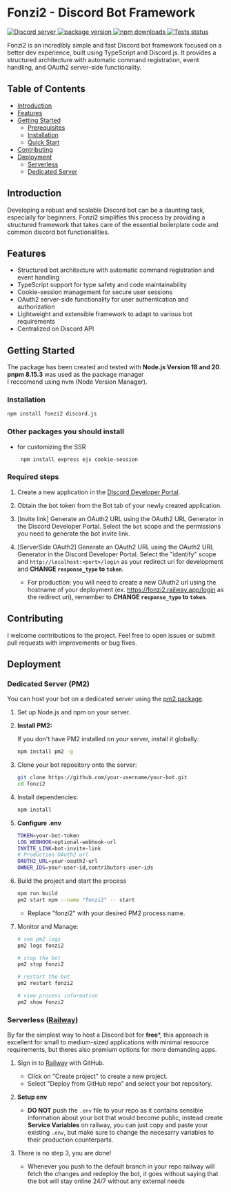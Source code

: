 # Fonzi2 - Discord Bot Framework
<p>
		<a href="https://discord.gg/tyrj7wte5b">
    <img src="https://img.shields.io/discord/1122938014637756486?color=5865F2&logo=discord&logoColor=white" alt="Discord server" />
    </a>
		<a href="https://www.npmjs.com/package/fonzi2">
    <img src="https://img.shields.io/npm/v/fonzi2.svg?maxAge=3600" alt="package version" />
    </a>
		<a href="https://www.npmjs.com/package/fonzi2">
    <img src="https://img.shields.io/npm/dt/fonzi2.svg?maxAge=3600" alt="npm downloads" />
    </a>
    <a href="https://github.com/LJS360d/fonzi2/actions">
    <img src="https://github.com/LJS360d/fonzi2/actions/workflows/build.yml/badge.svg" alt="Tests status" />
    </a>
	</p>
Fonzi2 is an incredibly simple and fast Discord bot framework focused on a better dev experience, built using TypeScript and Discord.js. It provides a structured architecture with automatic command registration, event handling, and OAuth2 server-side functionality.

## Table of Contents

- [Introduction](#introduction)
- [Features](#features)
- [Getting Started](#getting-started)
  - [Prerequisites](#prerequisites)
  - [Installation](#installation)
  - [Quick Start](#required-steps)
- [Contributing](#contributing)
- [Deployment](#deployment)
  - [Serverless](#serverless-replit)
  - [Dedicated Server](#dedicated-server-pm2)

## Introduction

Developing a robust and scalable Discord bot can be a daunting task, especially for beginners. Fonzi2 simplifies this process by providing a structured framework that takes care of the essential boilerplate code and common discord bot functionalities.

## Features

- Structured bot architecture with automatic command registration and event handling
- TypeScript support for type safety and code maintainability
- Cookie-session management for secure user sessions
- OAuth2 server-side functionality for user authentication and authorization
- Lightweight and extensible framework to adapt to various bot requirements
- Centralized on Discord API

## Getting Started
The package has been created and tested with **Node.js Version 18 and 20**.
<br>
**pnpm 8.15.3** was used as the package manager
<br>
I reccomend using nvm (Node Version Manager).

### Installation
   ```bash
   npm install fonzi2 discord.js 
   ```

### Other packages you should install
- for customizing the SSR
  ```bash
   npm install express ejs cookie-session
  ```

### Required steps

1. Create a new application in the [Discord Developer Portal](https://discord.com/developers/applications).

2. Obtain the bot token from the Bot tab of your newly created application.

3. [Invite link] Generate an OAuth2 URL using the OAuth2 URL Generator in the Discord Developer Portal.
   Select the `bot` scope and the permissions you need to generate the bot invite link.

4. [ServerSide OAuth2] Generate an OAuth2 URL using the OAuth2 URL Generator in the Discord Developer Portal. Select the "identify" scope and `http://localhost:<port>/login` as your redirect uri for development and **CHANGE `response_type` to `token`**.

   - For production: you will need to create a new OAuth2 url using the hostname of your deployment (ex. https://fonzi2.railway.app/login as the redirect uri), remember to **CHANGE `response_type` to `token`**.

## Contributing

I welcome contributions to the project. Feel free to open issues or submit pull requests with improvements or bug fixes.


## Deployment

### Dedicated Server (PM2)

You can host your bot on a dedicated server using the [pm2 package](https://pm2.keymetrics.io).

1. Set up Node.js and npm on your server.
2. **Install PM2:**

   If you don't have PM2 installed on your server, install it globally:

   ```bash
   npm install pm2 -g
   ```

3. Clone your bot repository onto the server:

   ```bash
   git clone https://github.com/your-username/your-bot.git
   cd fonzi2
   ```

4. Install dependencies:
   ```bash
   npm install
   ```
5. **Configure .env**
   ```bash
   TOKEN=your-bot-token
   LOG_WEBHOOK=optional-webhook-url
   INVITE_LINK=bot-invite-link
   # Production OAuth2 url
   OAUTH2_URL=your-oauth2-url
   OWNER_IDS=your-user-id,contributors-user-ids
   ```
6. Build the project and start the process
   ```bash
   npm run build
   pm2 start npm --name "fonzi2" -- start
   ```
   - Replace "fonzi2" with your desired PM2 process name.
7. Monitor and Manage:

   ```bash
   # see pm2 logs
   pm2 logs fonzi2

   # stop the bot
   pm2 stop fonzi2

   # restart the bot
   pm2 restart fonzi2

   # view process information
   pm2 show fonzi2
   ```

### Serverless ([Railway](https://railway.app))

By far the simplest way to host a Discord bot for **free***, this approach is excellent for small to medium-sized applications with minimal resource requirements, but theres also premium options for more demanding apps.

1. Sign in to [Railway](https://railway.app) with GitHub.
   - Click on "Create project" to create a new project.
   - Select "Deploy from GitHub repo" and select your bot repository.
2. **Setup env**
   - **DO NOT** push the `.env` file to your repo as it contains sensible information about your bot that would become public, instead create **Service Variables** on railway, you can just copy and paste your existing `.env`, but make sure to change the necesarry variables to their production counterparts.

3. There is no step 3, you are done!
   - Whenever you push to the default branch in your repo railway will fetch the changes and redeploy the bot, it goes without saying that the bot will stay online 24/7 without any external needs
